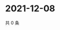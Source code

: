 # 2021-12-08

共 0 条

<!-- BEGIN WEIBO -->
<!-- 最后更新时间 Wed Dec 08 2021 18:15:59 GMT+0800 (China Standard Time) -->

<!-- END WEIBO -->
